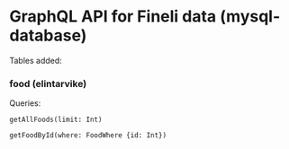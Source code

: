 # GraphQL API for Fineli data (mysql-database)
Tables added:
### food (elintarvike)
Queries:

`getAllFoods(limit: Int)`

`getFoodById(where: FoodWhere {id: Int})`
